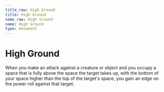 ```yaml
---
title_raw: High Ground
title: High Ground
name_raw: High Ground
name: High Ground
type: movement
---
```


# High Ground

When you make an attack against a creature or object and you occupy a space that is fully above the space the target takes up, with the bottom of your space higher than the top of the target's space, you gain an edge on the power roll against that target.
